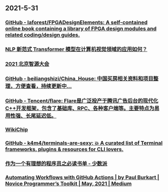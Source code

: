 
## 2021-5-31

### [GitHub - laforest/FPGADesignElements: A self-contained online book containing a library of FPGA design modules and related coding/design guides.](https://github.com/laforest/FPGADesignElements)

### [NLP 新范式 Transformer 模型在计算机视觉领域的应用如何？](https://juejin.cn/post/6965724902947045389)

### [2021 北京智源大会](https://2021.baai.ac.cn/schedule)

### [GitHub - beiliangshizi/China_House: 中国买房相关资料和项目整理，方便查看，持续更新中...](https://github.com/beiliangshizi/China_House)

### [GitHub - Tencent/flare: Flare是广泛投产于腾讯广告后台的现代化C++开发框架，包含了基础库、RPC、各种客户端等。主要特点为易用性强、长尾延迟低。](https://github.com/Tencent/flare)

### [WikiChip](https://en.wikichip.org/wiki/WikiChip)

### [GitHub - k4m4/terminals-are-sexy: 💥 A curated list of Terminal frameworks, plugins & resources for CLI lovers.](https://github.com/k4m4/terminals-are-sexy)

### [作为一个有理想的程序员之必读书单 - 少数派](https://sspai.com/post/66875)

### [Automating Workflows with GitHub Actions | by Paul Burkart | Novice Programmer’s Toolkit | May, 2021 | Medium](https://medium.com/novice-programmers-toolkit/automating-workflows-with-github-actions-5bd66cd5334f)